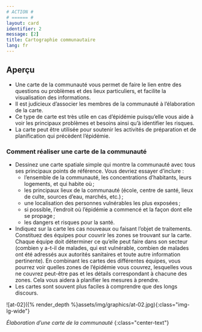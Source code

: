 ```yaml
---
# ACTION #
# ====== #
layout: card
identifier: 2
message: [2]
title: Cartographie communautaire
lang: fr
---
```


## Aperçu

- Une carte de la communauté vous permet de faire le lien entre des questions ou problèmes et des lieux particuliers, et facilite la visualisation des informations.
- Il est judicieux d’associer les membres de la communauté à l’élaboration de la carte.
- Ce type de carte est très utile en cas d’épidémie puisqu’elle vous aide à voir les principaux problèmes et besoins ainsi qu’à identifier les risques.
- La carte peut être utilisée pour soutenir les activités de préparation et de planification qui précèdent l’épidémie.

### Comment réaliser une carte de la communauté

-	Dessinez une carte spatiale simple qui montre la communauté avec tous ses principaux points de référence. Vous devriez essayer d’inclure :
    - l’ensemble de la communauté, les concentrations d’habitants, leurs logements, et qui habite où ;
    - les principaux lieux de la communauté (école, centre de santé, lieux de culte, sources d’eau, marchés, etc.) ;
    - une localisation des personnes vulnérables les plus exposées ;
    - si possible, l’endroit où l’épidémie a commencé et la façon dont elle se propage ;
    - les dangers et risques pour la santé.
- Indiquez sur la carte les cas nouveaux ou faisant l’objet de traitements. Constituez des équipes pour couvrir les zones se trouvant sur la carte. Chaque équipe doit déterminer ce qu’elle peut faire dans son secteur (combien y a-t-il de malades, qui est vulnérable, combien de malades ont été adressés aux autorités sanitaires et toute autre information pertinente). En combinant les cartes des différentes équipes, vous pourrez voir quelles zones de l’épidémie vous couvrez, lesquelles vous ne couvrez peut-être pas et les détails correspondant à chacune des zones. Cela vous aidera à planifier les mesures à prendre.
- Les cartes sont souvent plus faciles à comprendre que des longs discours.

![at-02]({% render_depth %}assets/img/graphics/at-02.jpg){:class="img-lg-wide"}

*Élaboration d’une carte de la communauté*
{:class="center-text"}
